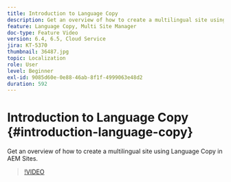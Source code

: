 ```yaml
---
title: Introduction to Language Copy
description: Get an overview of how to create a multilingual site using Language Copy in AEM Sites
feature: Language Copy, Multi Site Manager
doc-type: Feature Video
version: 6.4, 6.5, Cloud Service
jira: KT-5370
thumbnail: 36487.jpg
topic: Localization
role: User
level: Beginner
exl-id: 9085d60e-0e88-46ab-8f1f-4999063e48d2
duration: 592
---
```

# Introduction to Language Copy {#introduction-language-copy}

Get an overview of how to create a multilingual site using Language Copy in AEM Sites.

>[!VIDEO](https://video.tv.adobe.com/v/36487?quality=12&learn=on)
